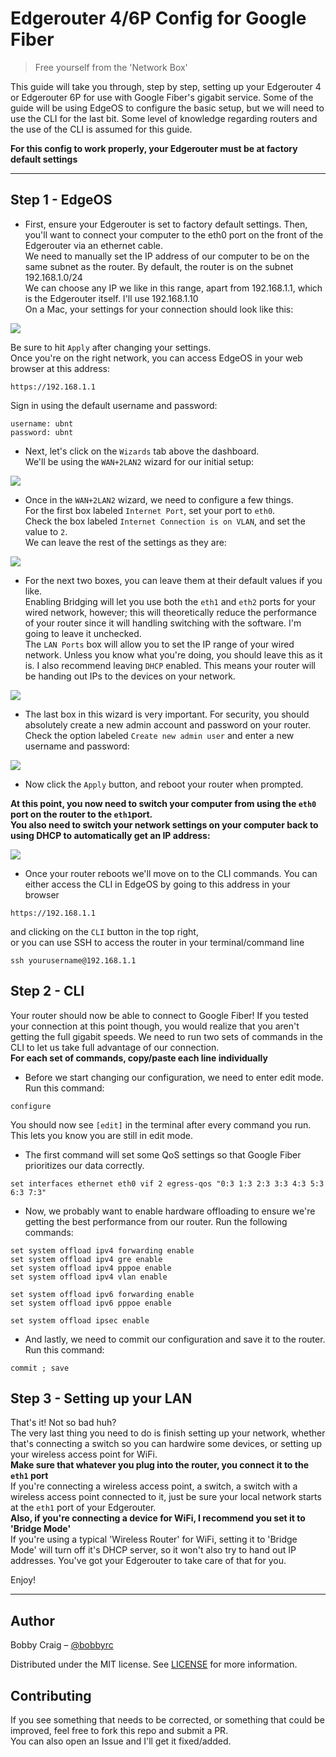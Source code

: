 # Edgerouter 4/6P Config for Google Fiber
> Free yourself from the 'Network Box'

This guide will take you through, step by step, setting up your Edgerouter 4 or Edgerouter 6P for use with Google Fiber's gigabit service. Some of the guide will be using EdgeOS to configure the basic setup, but we will need to use the CLI for the last bit. Some level of knowledge regarding routers and the use of the CLI is assumed for this guide.  
  
**For this config to work properly, your Edgerouter must be at factory default settings**

---

## Step 1 - EdgeOS

- First, ensure your Edgerouter is set to factory default settings. Then, you'll want to connect your computer to the eth0 port on the front of the Edgerouter via an ethernet cable.  
We need to manually set the IP address of our computer to be on the same subnet as the router. By default, the router is on the subnet 192.168.1.0/24  
We can choose any IP we like in this range, apart from 192.168.1.1, which is the Edgerouter itself. I'll use 192.168.1.10   
On a Mac, your settings for your connection should look like this:

![](https://i.imgur.com/EH5iUdt.png)

Be sure to hit `Apply` after changing your settings.  
Once you're on the right network, you can access EdgeOS in your web browser at this address:

```
https://192.168.1.1
```

Sign in using the default username and password:
```
username: ubnt
password: ubnt
```

- Next, let's click on the `Wizards` tab above the dashboard.  
We'll be using the `WAN+2LAN2` wizard for our initial setup:

![](https://i.imgur.com/OlirjnF.png)

- Once in the `WAN+2LAN2` wizard, we need to configure a few things.  
For the first box labeled `Internet Port`, set your port to `eth0`.  
Check the box labeled `Internet Connection is on VLAN`, and set the value to `2`.  
We can leave the rest of the settings as they are:

![](https://i.imgur.com/ZY9CkXt.png)

- For the next two boxes, you can leave them at their default values if you like.  
Enabling Bridging will let you use both the `eth1` and `eth2` ports for your wired network, however; this will theoretically reduce the performance of your router since it will handling switching with the software. I'm going to leave it unchecked.  
The `LAN Ports` box will allow you to set the IP range of your wired network. Unless you know what you're doing, you should leave this as it is. I also recommend leaving `DHCP` enabled. This means your router will be handing out IPs to the devices on your network.

![](https://i.imgur.com/2MQYvqS.png)

- The last box in this wizard is very important. For security, you should absolutely create a new admin account and password on your router.  
Check the option labeled `Create new admin user` and enter a new username and password:

![](https://i.imgur.com/dx5fV18.png)

- Now click the `Apply` button, and reboot your router when prompted.

**At this point, you now need to switch your computer from using the `eth0` port on the router to the `eth1`port.  
You also need to switch your network settings on your computer back to using DHCP to automatically get an IP address:**

![](https://i.imgur.com/Qhp6Jj3.png)

- Once your router reboots we'll move on to the CLI commands. You can either access the CLI in EdgeOS by going to this address in your browser
```
https://192.168.1.1
```
and clicking on the `CLI` button in the top right,  
or you can use SSH to access the router in your terminal/command line
```
ssh yourusername@192.168.1.1
```

## Step 2 - CLI

Your router should now be able to connect to Google Fiber! If you tested your connection at this point though, you would realize that you aren't getting the full gigabit speeds. We need to run two sets of commands in the CLI to let us take full advantage of our connection.  
**For each set of commands, copy/paste each line individually**

- Before we start changing our configuration, we need to enter edit mode. Run this command:

```
configure
```

You should now see `[edit]` in the terminal after every command you run. This lets you know you are still in edit mode.

- The first command will set some QoS settings so that Google Fiber prioritizes our data correctly.

```
set interfaces ethernet eth0 vif 2 egress-qos "0:3 1:3 2:3 3:3 4:3 5:3 6:3 7:3"
```

- Now, we probably want to enable hardware offloading to ensure we're getting the best performance from our router. Run the following commands:

```
set system offload ipv4 forwarding enable
set system offload ipv4 gre enable
set system offload ipv4 pppoe enable
set system offload ipv4 vlan enable

set system offload ipv6 forwarding enable
set system offload ipv6 pppoe enable

set system offload ipsec enable
```

- And lastly, we need to commit our configuration and save it to the router. Run this command:

```
commit ; save
```


## Step 3 - Setting up your LAN
That's it! Not so bad huh?  
The very last thing you need to do is finish setting up your network, whether that's connecting a switch so you can hardwire some devices, or setting up your wireless access point for WiFi.  
**Make sure that whatever you plug into the router, you connect it to the `eth1` port**  
If you're connecting a wireless access point, a switch, a switch with a wireless access point connected to it, just be sure your local network starts at the `eth1` port of your Edgerouter.  
**Also, if you're connecting a device for WiFi, I recommend you set it to 'Bridge Mode'**  
If you're using a typical 'Wireless Router' for WiFi, setting it to 'Bridge Mode' will turn off it's DHCP server, so it won't also try to hand out IP addresses. You've got your Edgerouter to take care of that for you.  

Enjoy!  

---

## Author

Bobby Craig – [@bobbyrc](https://github.com/bobbyrc)

Distributed under the MIT license. See [LICENSE](LICENSE) for more information.


## Contributing

If you see something that needs to be corrected, or something that could be improved, feel free to fork this repo and submit a PR.  
You can also open an Issue and I'll get it fixed/added.

<!-- Markdown link & img dfn's -->
[wiki]: https://github.com/yourname/yourproject/wiki
